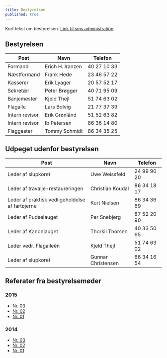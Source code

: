 ```yaml
---
title: Bestyrelsen
published: true
---
```



Kort tekst om bestyrelsen.
[Link til sms administration](http://wp.ebeltoftmarineforening.dk/)

## Bestyrelsen

Post              | Navn                  | Telefon     
----------------- | --------------------- | ------------
Formand           | Erich H. Iranzen  	  | 40 27 10 33 
Næstformand       | Frank Hede  		  | 23 46 57 22
Kasserer          | Erik Lyager  		  | 20 57 52 17 
Sekretær          | Peter Brøgger 		  | 40 71 95 09      
Banjemester       | Kjeld Thejl 		  | 51 74 63 02    
Flagalle 		  | Lars Bolvig     	  | 21 77 37 39
Intern revisor 	  | Erik Grønlånd     	  | 51 52 63 82
Intern revisor    | Ib Petersen     	  | 86 36 14 80
Flaggaster 		  | Tommy Schmidt     	  | 86 34 35 25

## Udpeget udenfor bestyrelsen

Post              							| Navn                  | Telefon     
------------------------------------------- | --------------------- | ------------
Leder af slupkoret           				| Uwe Weissfeld  	  	| 24 99 90 20
Leder af travalje-restaureringen            | Christian Koudal  	| 86 34 18 17
Leder af praktisk vedligeholdelse af fartøjerne | Kurt Nielsen  	| 86 34 36 69
Leder af Pudselauget          				| Per Snebjerg  	  	| 87 52 20 90
Leder af Kanonlauget           				| Thorkil Thorsen  	  	| 40 33 50 65
Leder vedr. Flagalleên           			| Kjeld Thejl  	  		| 51 74 63 02
Leder af slupkoret           				| Gunnar Christensen  	| 86 34 16 54 




## Referater fra bestyrelsemøder

### 2015
* [Nr. 03](http://www.grenaamarineforening.dk/programmer/best_moeder/2015/best_04_15.pdf)
* [Nr. 02](http://www.grenaamarineforening.dk/programmer/best_moeder/2015/best_04_15.pdf)
* [Nr. 01](http://www.grenaamarineforening.dk/programmer/best_moeder/2015/best_04_15.pdf)

### 2014
* [Nr. 03](http://www.grenaamarineforening.dk/programmer/best_moeder/2015/best_04_15.pdf)
* [Nr. 02](http://www.grenaamarineforening.dk/programmer/best_moeder/2015/best_04_15.pdf)
* [Nr. 01](http://www.grenaamarineforening.dk/programmer/best_moeder/2015/best_04_15.pdf)
